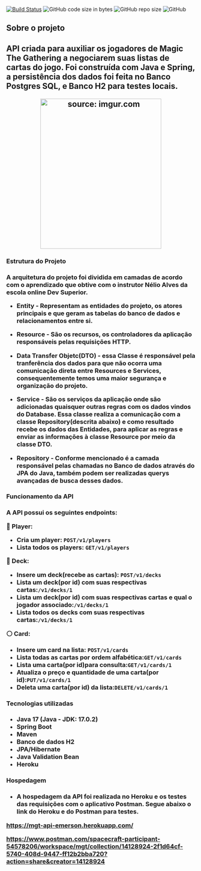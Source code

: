 
[![Build Status](https://travis-ci.org/mariazevedo88/travels-java-api.svg?branch=master)](https://travis-ci.org/mariazevedo88/travels-java-api) ![GitHub code size in bytes](https://img.shields.io/github/languages/code-size/mariazevedo88/travels-java-api) ![GitHub repo size](https://img.shields.io/github/repo-size/mariazevedo88/travels-java-api)  ![GitHub](https://img.shields.io/github/license/mariazevedo88/travels-java-api)

<h2>Sobre o projeto<h2/>
  
<p> API criada para auxiliar os jogadores de Magic The Gathering a negociarem suas listas de cartas do jogo. Foi construída com Java e Spring, a persistência dos dados foi feita no Banco Postgres SQL, e Banco H2 para testes locais.</p>


<p align="center">
  <a href="https://imgur.com/yz1c5YM">
     <img src="https://i.imgur.com/yz1c5YM.jpg" title="source: imgur.com" width="80%" height="400px" align-content="center"/>    
  </a>
</p>

<h3>Estrutura do Projeto<h3/>

<p>A arquitetura do projeto foi dividida em camadas de acordo com o aprendizado que obtive com o instrutor Nélio Alves da escola online Dev Superior.  </p>

* Entity - Representam as entidades do projeto, os atores principais e que geram as tabelas do banco de dados e relacionamentos entre si.

* Resource - São os recursos, os controladores da aplicação responsáveis pelas requisições HTTP. 

* Data Transfer Objetc(DTO) - essa Classe é responsável pela tranferência dos dados para que não ocorra uma comunicação direta entre Resources e Services, consequentemente temos uma maior segurança e organização do projeto. 

* Service - São os serviços da aplicação onde são adicionadas quaisquer outras regras com os dados vindos do Database. Essa classe realiza a comunicação com a classe Repository(descrita abaixo) e como resultado recebe os dados das Entidades, para aplicar as regras e enviar as informações  à classe Resource por meio da classe DTO.    

* Repository - Conforme mencionado é a camada responsável pelas chamadas no Banco de dados através do JPA do Java, também podem ser realizadas querys avançadas de busca desses dados.  

<h3>Funcionamento da API<h3/>

A API  possui os seguintes endpoints:

:red_circle: Player: 
* Cria um player: `POST/v1/players`
* Lista todos os players: `GET/v1/players`

:large_blue_circle: Deck:  
* Insere um deck(recebe as cartas): `POST/v1/decks`
* Lista um deck(por id) com suas respectivas cartas:`/v1/decks/1`
* Lista um deck(por id) com suas respectivas cartas e qual o jogador associado:`/v1/decks/1`
* Lista todos os decks com suas respectivas cartas:`/v1/decks/1`

:white_circle: Card:  
* Insere um card na lista: `POST/v1/cards`
* Lista todas as cartas por ordem alfabética:`GET/v1/cards`
* Lista uma carta(por id)para consulta:`GET/v1/cards/1`
* Atualiza o preço e quantidade de uma carta(por id):`PUT/v1/cards/1`
* Deleta uma carta(por id) da lista:`DELETE/v1/cards/1` 

<h3>Tecnologias utilizadas<h3/>

* **Java 17 (Java - JDK: 17.0.2)**
* **Spring Boot**
* **Maven**
* **Banco de dados H2**
* **JPA/Hibernate**
* **Java Validation Bean**
* **Heroku**

<h3>Hospedagem<h3/>

* A hospedagem da API  foi realizada no Heroku e os testes das requisições com o aplicativo Postman. Segue abaixo o link do Heroku e do Postman para testes.

https://mgt-api-emerson.herokuapp.com/

https://www.postman.com/spacecraft-participant-54578206/workspace/mgt/collection/14128924-2f1d64cf-5740-408d-9447-ff12b2bba720?action=share&creator=14128924



